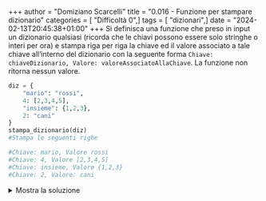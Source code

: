 +++
author = "Domiziano Scarcelli"
title = "0.016 - Funzione per stampare dizionario"
categories = [ "Difficoltà 0",]
tags = [ "dizionari",]
date = "2024-02-13T20:45:38+01:00"
+++
Si definisca una funzione che preso in input un dizionario qualsiasi (ricorda che le chiavi possono essere solo stringhe o interi per ora) e stampa riga per riga la chiave ed il valore associato a tale chiave all’interno del dizionario con la seguente forma `Chiave: chiaveDizionario, Valore: valoreAssociatoAllaChiave`. La funzione non ritorna nessun valore.

```python
diz = {
	"mario": "rossi",
	4: [2,3,4,5],
	"insieme": {1,2,3},
	2: "cani"
}
stampa_dizionario(diz)
#Stampa le seguenti righe

#Chiave: mario, Valore rossi
#Chiave: 4, Valore [2,3,4,5]
#Chiave: insieme, Valore {1,2,3}
#Chiave: 2, Valore: cani

```
<details>
<summary>Mostra la soluzione</summary>
> TODO: Da inserire

</details>
